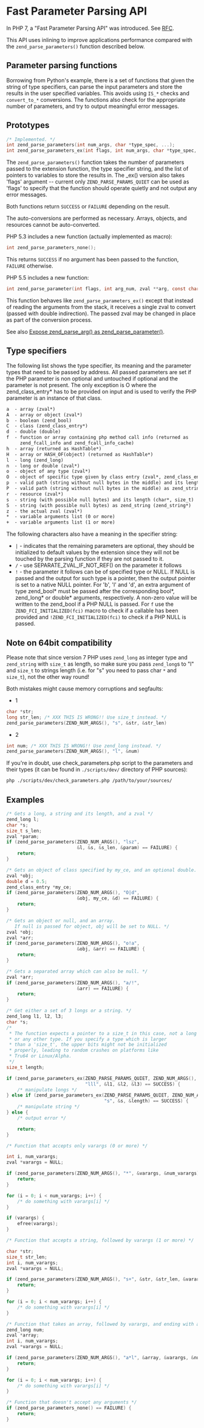 # Fast Parameter Parsing API

In PHP 7, a "Fast Parameter Parsing API" was introduced. See
[RFC](https://wiki.php.net/rfc/fast_zpp).

This API uses inlining to improve applications performance compared with the
`zend_parse_parameters()` function described below.

## Parameter parsing functions

Borrowing from Python's example, there is a set of functions that given the
string of type specifiers, can parse the input parameters and store the results
in the user specified variables. This avoids using `IS_*` checks and
`convert_to_*` conversions. The functions also check for the appropriate number
of parameters, and try to output meaningful error messages.

## Prototypes

```c
/* Implemented. */
int zend_parse_parameters(int num_args, char *type_spec, ...);
int zend_parse_parameters_ex(int flags, int num_args, char *type_spec, ...);
```

The `zend_parse_parameters()` function takes the number of parameters passed to
the extension function, the type specifier string, and the list of pointers to
variables to store the results in. The _ex() version also takes 'flags' argument
-- current only `ZEND_PARSE_PARAMS_QUIET` can be used as 'flags' to specify that
the function should operate quietly and not output any error messages.

Both functions return `SUCCESS` or `FAILURE` depending on the result.

The auto-conversions are performed as necessary. Arrays, objects, and resources
cannot be auto-converted.

PHP 5.3 includes a new function (actually implemented as macro):

```c
int zend_parse_parameters_none();
```

This returns `SUCCESS` if no argument has been passed to the function, `FAILURE`
otherwise.

PHP 5.5 includes a new function:

```c
int zend_parse_parameter(int flags, int arg_num, zval **arg, const char *spec, ...);
```

This function behaves like `zend_parse_parameters_ex()` except that instead of
reading the arguments from the stack, it receives a single zval to convert
(passed with double indirection). The passed zval may be changed in place as
part of the conversion process.

See also
[Expose zend_parse_arg() as zend_parse_parameter()](https://wiki.php.net/rfc/zpp_improv#expose_zend_parse_arg_as_zend_parse_parameter).

## Type specifiers

The following list shows the type specifier, its meaning and the parameter types
that need to be passed by address. All passed parameters are set if the PHP
parameter is non optional and untouched if optional and the parameter is not
present. The only exception is O where the zend_class_entry* has to be provided
on input and is used to verify the PHP parameter is an instance of that class.

```txt
a  - array (zval*)
A  - array or object (zval*)
b  - boolean (zend_bool)
C  - class (zend_class_entry*)
d  - double (double)
f  - function or array containing php method call info (returned as
     zend_fcall_info and zend_fcall_info_cache)
h  - array (returned as HashTable*)
H  - array or HASH_OF(object) (returned as HashTable*)
l  - long (zend_long)
n  - long or double (zval*)
o  - object of any type (zval*)
O  - object of specific type given by class entry (zval*, zend_class_entry)
p  - valid path (string without null bytes in the middle) and its length (char*, size_t)
P  - valid path (string without null bytes in the middle) as zend_string (zend_string*)
r  - resource (zval*)
s  - string (with possible null bytes) and its length (char*, size_t)
S  - string (with possible null bytes) as zend_string (zend_string*)
z  - the actual zval (zval*)
*  - variable arguments list (0 or more)
+  - variable arguments list (1 or more)
```

The following characters also have a meaning in the specifier string:

* `|` - indicates that the remaining parameters are optional, they should be
  initialized to default values by the extension since they will not be touched
  by the parsing function if they are not passed to it.
* `/` - use SEPARATE_ZVAL_IF_NOT_REF() on the parameter it follows
* `!` - the parameter it follows can be of specified type or NULL. If NULL is
  passed and the output for such type is a pointer, then the output pointer is
  set to a native NULL pointer. For 'b', 'l' and 'd', an extra argument of type
  zend_bool* must be passed after the corresponding bool*, zend_long* or
  double* arguments, respectively. A non-zero value will be written to the
  zend_bool if a PHP NULL is passed.
  For `f` use the ``ZEND_FCI_INITIALIZED(fci)`` macro to check if a callable
  has been provided and ``!ZEND_FCI_INITIALIZED(fci)`` to check if a PHP NULL
  is passed.

## Note on 64bit compatibility

Please note that since version 7 PHP uses `zend_long` as integer type and
`zend_string` with `size_t` as length, so make sure you pass `zend_long`s to "l"
and `size_t` to strings length (i.e. for "s" you need to pass char `*` and
`size_t`), not the other way round!

Both mistakes might cause memory corruptions and segfaults:

* 1

```c
char *str;
long str_len; /* XXX THIS IS WRONG!! Use size_t instead. */
zend_parse_parameters(ZEND_NUM_ARGS(), "s", &str, &str_len)
```

* 2

```c
int num; /* XXX THIS IS WRONG!! Use zend_long instead. */
zend_parse_parameters(ZEND_NUM_ARGS(), "l", &num)
```

If you're in doubt, use check_parameters.php script to the parameters and their
types (it can be found in `./scripts/dev/` directory of PHP sources):

```bash
php ./scripts/dev/check_parameters.php /path/to/your/sources/
```

## Examples

```c
/* Gets a long, a string and its length, and a zval */
zend_long l;
char *s;
size_t s_len;
zval *param;
if (zend_parse_parameters(ZEND_NUM_ARGS(), "lsz",
                          &l, &s, &s_len, &param) == FAILURE) {
    return;
}

/* Gets an object of class specified by my_ce, and an optional double. */
zval *obj;
double d = 0.5;
zend_class_entry *my_ce;
if (zend_parse_parameters(ZEND_NUM_ARGS(), "O|d",
                          &obj, my_ce, &d) == FAILURE) {
    return;
}

/* Gets an object or null, and an array.
   If null is passed for object, obj will be set to NULL. */
zval *obj;
zval *arr;
if (zend_parse_parameters(ZEND_NUM_ARGS(), "o!a",
                          &obj, &arr) == FAILURE) {
    return;
}

/* Gets a separated array which can also be null. */
zval *arr;
if (zend_parse_parameters(ZEND_NUM_ARGS(), "a/!",
                          &arr) == FAILURE) {
    return;
}

/* Get either a set of 3 longs or a string. */
zend_long l1, l2, l3;
char *s;
/*
 * The function expects a pointer to a size_t in this case, not a long
 * or any other type. If you specify a type which is larger
 * than a 'size_t', the upper bits might not be initialized
 * properly, leading to random crashes on platforms like
 * Tru64 or Linux/Alpha.
 */
size_t length;

if (zend_parse_parameters_ex(ZEND_PARSE_PARAMS_QUIET, ZEND_NUM_ARGS(),
                             "lll", &l1, &l2, &l3) == SUCCESS) {
    /* manipulate longs */
} else if (zend_parse_parameters_ex(ZEND_PARSE_PARAMS_QUIET, ZEND_NUM_ARGS(),
                                    "s", &s, &length) == SUCCESS) {
    /* manipulate string */
} else {
    /* output error */

    return;
}

/* Function that accepts only varargs (0 or more) */

int i, num_varargs;
zval *varargs = NULL;

if (zend_parse_parameters(ZEND_NUM_ARGS(), "*", &varargs, &num_varargs) == FAILURE) {
    return;
}

for (i = 0; i < num_varargs; i++) {
    /* do something with varargs[i] */
}

if (varargs) {
    efree(varargs);
}

/* Function that accepts a string, followed by varargs (1 or more) */

char *str;
size_t str_len;
int i, num_varargs;
zval *varargs = NULL;

if (zend_parse_parameters(ZEND_NUM_ARGS(), "s+", &str, &str_len, &varargs, &num_varargs) == FAILURE) {
    return;
}

for (i = 0; i < num_varargs; i++) {
    /* do something with varargs[i] */
}

/* Function that takes an array, followed by varargs, and ending with a long */
zend_long num;
zval *array;
int i, num_varargs;
zval *varargs = NULL;

if (zend_parse_parameters(ZEND_NUM_ARGS(), "a*l", &array, &varargs, &num_varargs, &num) == FAILURE) {
    return;
}

for (i = 0; i < num_varargs; i++) {
    /* do something with varargs[i] */
}

/* Function that doesn't accept any arguments */
if (zend_parse_parameters_none() == FAILURE) {
    return;
}
```
